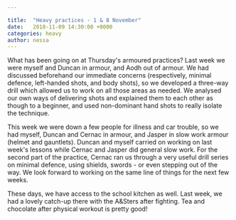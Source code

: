 ```yaml
---

title:  "Heavy practices - 1 & 8 November"
date:   2018-11-09 14:30:00 +0000
categories: heavy
author: nessa
---
```

What has been going on at Thursday's armoured practices? Last week we were myself and Duncan in armour, and Aodh out of armour. We had discussed beforehand our immediate concerns (respectively, minimal defence, left-handed shots, and body shots), so we developed a three-way drill which allowed us to work on all those areas as needed. We analysed our own ways of delivering shots and explained them to each other as though to a beginner, and used non-dominant hand shots to really isolate the technique. 

This week we were down a few people for illness and car trouble, so we had myself, Duncan and Cernac in armour, and Jasper in slow work armour (helmet and gauntlets). Duncan and myself carried on working on last week's lessons while Cernac and Jasper did general slow work. For the second part of the practice, Cernac ran us through a very useful drill series on minimal defence, using shields, swords - or even stepping out of the way. We look forward to working on the same line of things for the next few weeks. 

These days, we have access to the school kitchen as well. Last week, we had a lovely catch-up there with the A&Sters after fighting. Tea and chocolate after physical workout is pretty good!